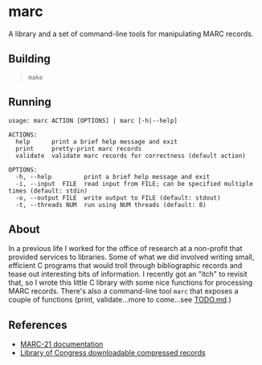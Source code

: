 # marc

A library and a set of command-line tools for manipulating MARC records.

## Building
> `make`

## Running
```$ ./marc help
usage: marc ACTION [OPTIONS] | marc [-h|--help]

ACTIONS:
  help      print a brief help message and exit
  print     pretty-print marc records
  validate  validate marc records for correctness (default action)

OPTIONS:
  -h, --help         print a brief help message and exit
  -i, --input  FILE  read input from FILE; can be specified multiple times (default: stdin)
  -o, --output FILE  write output to FILE (default: stdout)
  -t, --threads NUM  run using NUM threads (default: 8)
  ```
## About
In a previous life I worked for the office of research at a non-profit that provided services to libraries. Some of what we did involved writing small, efficient C programs that would troll through bibliographic records and tease out interesting bits of information. I recently got an "itch" to revisit that, so I wrote this little C library with some nice functions for processing MARC records. There's also a command-line tool `marc` that exposes a couple of functions (print, validate...more to come...see [TODO.md](TODO.md).)

## References
* [MARC-21 documentation](http://www.loc.gov/marc/bibliographic/)
* [Library of Congress downloadable compressed records](http://www.loc.gov/marc/bibliographic/)
